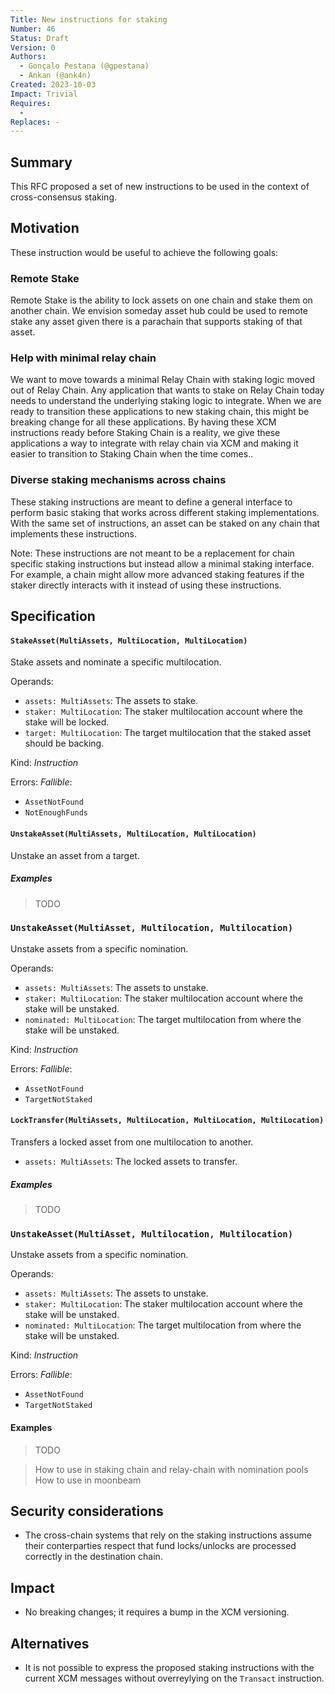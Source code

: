 ```yaml
---
Title: New instructions for staking
Number: 46
Status: Draft
Version: 0
Authors:
  - Gonçalo Pestana (@gpestana)
  - Ankan (@ank4n)
Created: 2023-10-03
Impact: Trivial
Requires:
  -
Replaces: -
---
```


## Summary

This RFC proposed a set of new instructions to be used in the context of cross-consensus staking.

## Motivation

These instruction would be useful to achieve the following goals:

### Remote Stake

Remote Stake is the ability to lock assets on one chain and stake them on another chain. We envision someday asset hub
could be used to remote stake any asset given there is a parachain that supports staking of that asset.

### Help with minimal relay chain

We want to move towards a minimal Relay Chain with staking logic moved out of Relay Chain. Any application that wants to
stake on Relay Chain today needs to understand the underlying staking logic to integrate. When we are ready to
transition
these applications to new staking chain, this might be breaking change for all these applications. By having these XCM
instructions ready before Staking Chain is a reality, we give these applications a way to integrate with relay chain
via XCM and making it easier to transition to Staking Chain when the time comes..

### Diverse staking mechanisms across chains

These staking instructions are meant to define a general interface to perform basic staking that works across different
staking implementations. With the same set of instructions, an asset can be staked on any chain that implements these
instructions.

Note: These instructions are not meant to be a replacement for chain specific staking instructions but instead 
allow a minimal staking interface. For example, a chain might allow more advanced staking features if the staker directly
interacts with it instead of using these instructions.

## Specification

#### `StakeAsset(MultiAssets, MultiLocation, MultiLocation)` 

Stake assets and nominate a specific multilocation.

Operands:

- `assets: MultiAssets`: The assets to stake.
- `staker: MultiLocation`: The staker multilocation account where the stake will be locked.
- `target: MultiLocation`: The target multilocation that the staked asset should be backing.

Kind: *Instruction*

Errors: *Fallible*:

- `AssetNotFound`
- `NotEnoughFunds`

#### `UnstakeAsset(MultiAssets, MultiLocation, MultiLocation)`

Unstake an asset from a target.

##### Examples

> TODO

### `UnstakeAsset(MultiAsset, Multilocation, Multilocation)`

Unstake assets from a specific nomination.

Operands:

- `assets: MultiAssets`: The assets to unstake.
- `staker: MultiLocation`: The staker multilocation account where the stake will be unstaked.
- `nominated: MultiLocation`: The target multilocation from where the stake will be unstaked.

Kind: *Instruction*

Errors: *Fallible*:

- `AssetNotFound`
- `TargetNotStaked`

#### `LockTransfer(MultiAssets, MultiLocation, MultiLocation, MultiLocation)`

Transfers a locked asset from one multilocation to another.

- `assets: MultiAssets`: The locked assets to transfer.

##### Examples

> TODO

### `UnstakeAsset(MultiAsset, Multilocation, Multilocation)`

Unstake assets from a specific nomination.

Operands:

- `assets: MultiAssets`: The assets to unstake.
- `staker: MultiLocation`: The staker multilocation account where the stake will be unstaked.
- `nominated: MultiLocation`: The target multilocation from where the stake will be unstaked.

Kind: *Instruction*

Errors: *Fallible*:

- `AssetNotFound`
- `TargetNotStaked`



#### Examples

> TODO

> How to use in staking chain and relay-chain with nomination pools
> How to use in moonbeam

## Security considerations

- The cross-chain systems that rely on the staking instructions assume their conterparties respect
  that fund locks/unlocks are processed correctly in the destination chain.

## Impact

- No breaking changes; it requires a bump in the XCM versioning.

## Alternatives

- It is not possible to express the proposed staking instructions with the current XCM messages
  without overreylying on the `Transact` instruction.

